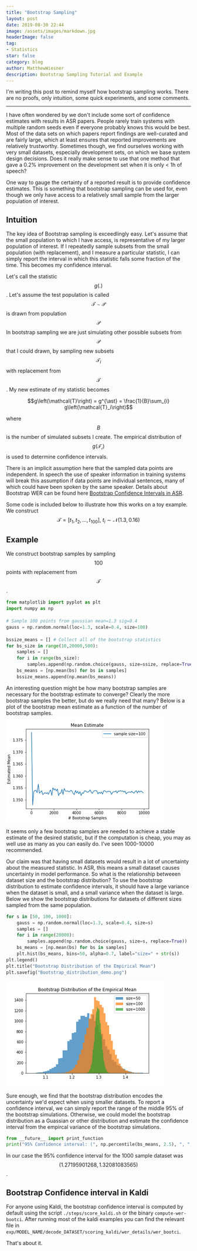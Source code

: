 ```yaml
---
title: "Bootstrap Sampling"
layout: post
date: 2019-08-30 22:44
image: /assets/images/markdown.jpg
headerImage: false
tag:
- Statistics
star: false
category: blog
author: MatthewWiesner
description: Bootstrap Sampling Tutorial and Example
---
```


I'm writing this post to remind myself how bootstrap sampling works. There are
no proofs, only intuition, some quick experiments, and some comments.

__________________________________________________________________________
I have often wondered by we don't include some sort of confidence estimates
with results in ASR papers. People rarely train systems with multiple
random seeds even if everyone probably knows this would be best. Most of the
data sets on which papers report findings are well-curated and are fairly large,
which at least ensures that reported improvements are relatively
trustworthy. Sometimes though, we find ourselves working with very small
datasets, especially development sets, on which we base system design decisions.
Does it really make sense to use that one method that gave a 0.2% improvement on
the development set when it is only < 1h of speech?

One way to gauge the certainty of a reported result is to provide confidence
estimates. This is something that bootstrap sampling can be used for, even
though we only have access to a relatively small sample from the larger
population of interest.

## Intuition
The key idea of Bootstrap sampling is exceedlingly easy. Let's assume that the
small population to which I have access, is representative of my larger
population of interest. If I repeatedly sample subsets from the small population
(with replacement), and I measure a particular statistic, I can simply report
the interval in which this statistic falls some fraction of the time.
This becomes my confidence interval.

Let's call the statistic $$g(.)$$. Let's assume the test population is called
$$\mathcal{T} \sim \mathcal{P}$$ is drawn from population $$\mathcal{P}$$ In 
bootstrap sampling we are just simulating other possible subsets from
$$\mathcal{P}$$ that I could drawn, by sampling new subsets
$$\mathcal{T}_i$$ with replacement from $$\mathcal{T}$$. My new estimate
of my statistic becomes

$$g\left(\mathcal{T}\right) = g^{\ast} = \frac{1}{B}\sum_{i} g\left(\mathcal{T}_i\right)$$

where $$B$$ is the number of simulated subsets I create. The empirical
distribution of $$g\left(\mathcal{T_i}\right)$$ is used to determine confidence
intervals.

There is an implicit assumption here that the sampled data points are
independent. In speech the use of speaker information in training systems will
break this assumption if data points are individual sentences, many of which
could have been spoken by the same speaker. Details about Bootstrap WER can be
found here [Bootstrap Confidence Intervals in ASR][1]. 

Some code is included below to illustrate how this works on a toy example. We
construct $$\mathcal{T} = [t_1, t_2, \ldots, t_{100}], \ t_i \sim \mathcal{N}\left(1.3, 0.16\right)$$ 

## Example

We construct bootstrap samples by sampling $$100$$ points with replacement from
$$\mathcal{T}$$. 

```python
from matplotlib import pyplot as plt
import numpy as np

# Sample 100 points from gaussian mean=1.3 sig=0.4 
gauss = np.random.normal(loc=1.3, scale=0.4, size=100)

bssize_means = [] # Collect all of the bootstrap statistics     
for bs_size in range(10,20000,500):
    samples = []
    for i in range(bs_size):
        samples.append(np.random.choice(gauss, size=ssize, replace=True))
    bs_means = [np.mean(bs) for bs in samples]
    bssize_means.append(np.mean(bs_means))
```
An interesting question might be how many bootstrap samples are necessary for
the bootstrap estimate to converge? Clearly the more bootstrap samples the
better, but do we really need that many? Below is a plot of the bootstrap mean
estimate as a function of the number of bootstrap samples.
![](/bootstrap-sampling/Bootstrap_convergence_demo.png)  

It seems only a few bootstrap samples are needed to achieve a stable estimate of
the desired statistic, but if the computation is cheap, you may as well use as
many as you can easily do. I've seen 1000-10000 recommended. 

Our claim was that having small datasets would result in a lot of uncertainty
about the measured statistic. In ASR, this means a small dataset causes uncertainty
in model performance. So what is the relationship betweeen dataset size and the
bootstrap distribution? To use the bootstrap distribution to estimate confidence
intervals, it should have a large variance when the dataset is small, and a
small variance when the dataset is large. Below we show the bootstrap
distributions for datasets of different sizes sampled from the same population.

```python
for s in [50, 100, 1000]:
    gauss = np.random.normal(loc=1.3, scale=0.4, size=s)
    samples = []
    for i in range(20000):
        samples.append(np.random.choice(gauss, size=s, replace=True))
    bs_means = [np.mean(bs) for bs in samples]
    plt.hist(bs_means, bins=50, alpha=0.7, label="size=" + str(s))
plt.legend()
plt.title("Bootstrap Distribution of the Empirical Mean")
plt.savefig("Bootstrap_distribution_demo.png")
```
![](/bootstrap-sampling/Bootstrap_distribution_demo.png)

Sure enough, we find that the bootstrap distribution encodes the uncertainty
we'd expect when using smaller datasets. To report a confidence interval, we
can simply report the range of the middle 95% of the bootstrap simulations.
Otherwise, we could model the bootstrap distribution as a Guassian or other
distribution and estimate the confidence interval from the empircal variance of
the bootstrap simulations.

```python
from __future__ import print_function
print("95% Confidence interval: (", np.percentile(bs_means, 2.5), ", ", np.percentile(bs_means, 97.5), ")")
```
In our case the 95% confidence interval for the 1000 sample dataset was $$(1.27195901268, 1.32081083565)$$.

## Bootstrap Confidence interval in Kaldi

For anyone using Kaldi, the bootstrap confidence interval is computed by default
using the script `./steps/score_kaldi.sh` or the binary `compute-wer-bootci`.
After running most of the kaldi examples you can find the relevant file in
`exp/MODEL_NAME/decode_DATASET/scoring_kaldi/wer_details/wer_bootci`.

That's about it.

[1]: http://www-i6.informatik.rwth-aachen.de/PostScript/InterneArbeiten/Bisani_BootstrapEstimatesForConfidenceIntervalsInASRPerformanceEvaluation_ICASSP_2004.pdf 

 
   
